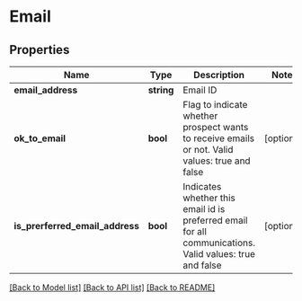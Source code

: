 # Email

## Properties
Name | Type | Description | Notes
------------ | ------------- | ------------- | -------------
**email_address** | **string** | Email ID | 
**ok_to_email** | **bool** | Flag to indicate whether prospect wants to receive emails or not. Valid values: true and false | [optional] 
**is_prerferred_email_address** | **bool** | Indicates whether this email id is preferred email for all communications. Valid values: true and false | [optional] 

[[Back to Model list]](../../README.md#documentation-for-models) [[Back to API list]](../../README.md#documentation-for-api-endpoints) [[Back to README]](../../README.md)

